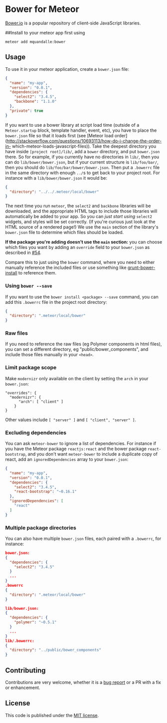 # Bower for Meteor

[Bower.io](http://bower.io/) is a popular repository of client-side JavaScript
libraries.

##Install to your meteor app first using

```
meteor add mquandalle:bower
```

## Usage

To use it in your meteor application, create a `bower.json` file:

```json
{
  "name": "my-app",
  "version": "0.0.1",
  "dependencies": {
    "select2": "3.4.5",
    "backbone": "1.1.0"
  },
  "private": true
}
```

If you want to use a bower library at script load time (outside of a
`Meteor.startup` block, template handler, event, etc), you have to place the
`bower.json` file so that it loads first (see [Meteor load
order](http://stackoverflow.com/questions/10693113/how-do-i-change-the-order-in-
which-meteor-loads-javascript-files)). Take the deepest directory you have
inside `[project root]/lib/`, add a `bower` directory, and put `bower.json`
there. So for example, if you currently have no directories in `lib/`, then you
can do `lib/bower/bower.json`, but if your current structure is `lib/foo/bar/`,
then you should do `lib/foo/bar/bower/bower.json`. Then put a `.bowerrc` file in
the same directory with enough `../`s to get back to your project root. For 
instance with a `lib/bower/bower.json` it would be:

```json
{
  "directory": "../../.meteor/local/bower"
}
```

The next time you run `meteor`, the `select2` and `backbone` libraries will be
downloaded, and the appropriate HTML tags to include those libraries will
automatically be added to your app. So you can *just start using* `select2`
widgets, and styles will be set correctly. (If you're curious just look at the
HTML source of a rendered page!) We use the `main` section of the library's
`bower.json` file to determine which files should be loaded.

**If the package
you're adding doesn't use the `main` section:** you can choose which files you
want by adding an `override` field to your `bower.json` as described in
[#54](https://github.com/mquandalle/meteor-bower/pull/54).

Compare this to just using the `bower` command, where you need to either manually
reference the included files or use something like
[grunt-bower-install](https://github.com/stephenplusplus/grunt-bower-install)
to reference them.

### Using `bower --save`

If you want to use the `bower install <package> --save` command, you can add
this `.bowerrc` file in the project root directory:

```json
{
  "directory": ".meteor/local/bower"
}
```

### Raw files

If you need to reference the raw files (eg Polymer components in html files),
you can set a different directory, eg "public/bower_components", and include
those files manually in your `<head>`.

### Limit package scope

Make `modernizr` only available on the client by setting the `arch` in your
`bower.json`:

```
"overrides": {
  "modernizr": {
      "arch": [ "client" ]
    }
}
```

Other values include `[ "server" ]` and `[ "client", "server" ]`.


### Excluding dependencies

You can ask `meteor-bower` to ignore a list of dependencies. For instance if you
have the Meteor package `reactjs:react` and the bower package `react-bootstrap`,
and you don't want `meteor-bower` to include a duplicate copy of react, add an
`ignoredDependencies` array to your `bower.json`:

```json
{
  "name": "my-app",
  "version": "0.0.1",
  "dependencies": {
    "select2": "3.4.5",
    "react-bootstrap": "~0.16.1"
  },
  "ignoredDependencies": [
    "react"
  ]
}
```

### Multiple package directories

You can also have multiple
`bower.json` files, each paired with a `.bowerrc`, for instance:

```json
bower.json:
{
  "dependencies": {
    "select2": "3.4.5"
  }
  ...
}
.bowerrc
{
  "directory": ".meteor/local/bower"
}

lib/bower.json:
{
  "dependencies": {
    "polymer": "~0.5.1"
  }
  ...
}
lib/.bowerrc:
{
  "directory": "../public/bower_components"
}
```

## Contributing

Contributions are very welcome, whether it is a [bug report][bug-tracker] or a
PR with a fix or enhancement.

## License

This code is published under the [MIT license](LICENSE).

[bug-tracker]: https://github.com/mquandalle/meteor-bower/issues/new
